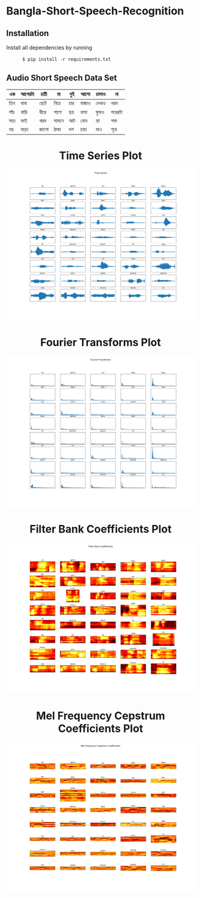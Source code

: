 # Bangla-Short-Speech-Recognition

## Installation
Install all dependencies by running
```python
      $ pip install -r requirements.txt
```

## Audio Short Speech Data Set

| এক | আগেরটা | চাচী | মা | দুই | আসো | চালাও | না |
| ----| ----| ----| ----| ----| ----| ----| ----|
| তিন | বাবা | ছোট | নিচে | চার | বাজাও | দেখাও | নরম |
| পাঁচ | বাড়ি | ধীরে | পাশে | ছয় | বাসা | ঘুমাও | পরেরটা |
| সাত | ভাই | গরম | সামনে | আট | বোন | হ্যা | শক্ত |
| নয় | বড়ো | জাগো | ঠান্ডা | দশ | চাচা | যাও | শূন্য |

<h1 align="center">Time Series Plot</h1>
<p align="center"> 
    <a href="https://github.com/jdchy/Bangla-Short-Speech-Recognition" target="time_series">
        <img alt='Plot of Time Series' src='imgs/Time_series.png' />
    </a>
    <br>
</p>

<h1 align="center">Fourier Transforms Plot</h1>
<p align="center"> 
    <a href="https://github.com/jdchy/Bangla-Short-Speech-Recognition" target="Fourier_transforms">
        <img alt='Plot of Fourier Transforms' src='imgs/Fourier_transforms.png' />
    </a>
    <br>
</p>

<h1 align="center">Filter Bank Coefficients Plot</h1>
<p align="center"> 
    <a href="https://github.com/jdchy/Bangla-Short-Speech-Recognition" target="Filter_bank_coefficients">
        <img alt='Plot of Filter Bank Coefficients' src='imgs/Filter_bank_coefficients.png' />
    </a>
    <br>
</p>

<h1 align="center">Mel Frequency Cepstrum Coefficients Plot</h1>
<p align="center"> 
    <a href="https://github.com/jdchy/Bangla-Short-Speech-Recognition" target="mfcc">
        <img alt='Plot of Mel Frequency Cepstrum Coefficients' src='imgs/mfcc.png' />
    </a>
    <br>
</p>
